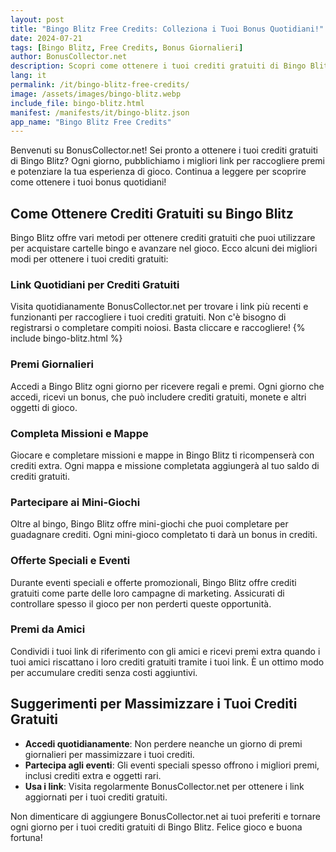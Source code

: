 ```yaml
---
layout: post
title: "Bingo Blitz Free Credits: Colleziona i Tuoi Bonus Quotidiani!"
date: 2024-07-21
tags: [Bingo Blitz, Free Credits, Bonus Giornalieri]
author: BonusCollector.net
description: Scopri come ottenere i tuoi crediti gratuiti di Bingo Blitz ogni giorno. Aggiorniamo quotidianamente con i migliori link per i tuoi premi.
lang: it
permalink: /it/bingo-blitz-free-credits/
image: /assets/images/bingo-blitz.webp
include_file: bingo-blitz.html
manifest: /manifests/it/bingo-blitz.json
app_name: "Bingo Blitz Free Credits"
---
```


Benvenuti su BonusCollector.net! Sei pronto a ottenere i tuoi crediti gratuiti di Bingo Blitz? Ogni giorno, pubblichiamo i migliori link per raccogliere premi e potenziare la tua esperienza di gioco. Continua a leggere per scoprire come ottenere i tuoi bonus quotidiani!

## Come Ottenere Crediti Gratuiti su Bingo Blitz

Bingo Blitz offre vari metodi per ottenere crediti gratuiti che puoi utilizzare per acquistare cartelle bingo e avanzare nel gioco. Ecco alcuni dei migliori modi per ottenere i tuoi crediti gratuiti:

### Link Quotidiani per Crediti Gratuiti
Visita quotidianamente BonusCollector.net per trovare i link più recenti e funzionanti per raccogliere i tuoi crediti gratuiti. Non c'è bisogno di registrarsi o completare compiti noiosi. Basta cliccare e raccogliere!
{% include bingo-blitz.html %}

### Premi Giornalieri
Accedi a Bingo Blitz ogni giorno per ricevere regali e premi. Ogni giorno che accedi, ricevi un bonus, che può includere crediti gratuiti, monete e altri oggetti di gioco.

### Completa Missioni e Mappe
Giocare e completare missioni e mappe in Bingo Blitz ti ricompenserà con crediti extra. Ogni mappa e missione completata aggiungerà al tuo saldo di crediti gratuiti.

### Partecipare ai Mini-Giochi
Oltre al bingo, Bingo Blitz offre mini-giochi che puoi completare per guadagnare crediti. Ogni mini-gioco completato ti darà un bonus in crediti.

### Offerte Speciali e Eventi
Durante eventi speciali e offerte promozionali, Bingo Blitz offre crediti gratuiti come parte delle loro campagne di marketing. Assicurati di controllare spesso il gioco per non perderti queste opportunità.

### Premi da Amici
Condividi i tuoi link di riferimento con gli amici e ricevi premi extra quando i tuoi amici riscattano i loro crediti gratuiti tramite i tuoi link. È un ottimo modo per accumulare crediti senza costi aggiuntivi.

## Suggerimenti per Massimizzare i Tuoi Crediti Gratuiti

- **Accedi quotidianamente**: Non perdere neanche un giorno di premi giornalieri per massimizzare i tuoi crediti.
- **Partecipa agli eventi**: Gli eventi speciali spesso offrono i migliori premi, inclusi crediti extra e oggetti rari.
- **Usa i link**: Visita regolarmente BonusCollector.net per ottenere i link aggiornati per i tuoi crediti gratuiti.

Non dimenticare di aggiungere BonusCollector.net ai tuoi preferiti e tornare ogni giorno per i tuoi crediti gratuiti di Bingo Blitz. Felice gioco e buona fortuna!